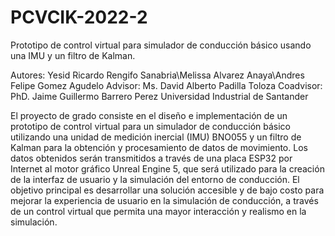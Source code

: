 # PCVCIK-2022-2
Prototipo de control virtual para simulador de conducción básico usando una IMU y un filtro de Kalman.

Autores: Yesid Ricardo Rengifo Sanabria\\Melissa Alvarez Anaya\\Andres Felipe Gomez Agudelo
Advisor: Ms. David Alberto Padilla Toloza
Coadvisor: PhD. Jaime Guillermo Barrero Perez
Universidad Industrial de Santander

El proyecto de grado consiste en el diseño e implementación de un prototipo de control virtual para un simulador de conducción básico utilizando una unidad de medición inercial (IMU) BNO055 y un filtro de Kalman para la obtención y procesamiento de datos de movimiento. Los datos obtenidos serán transmitidos a través de una placa ESP32 por Internet al motor gráfico Unreal Engine 5, que será utilizado para la creación de la interfaz de usuario y la simulación del entorno de conducción.
El objetivo principal es desarrollar una solución accesible y de bajo costo para mejorar la experiencia de usuario en la simulación de conducción, a través de un control virtual que permita una mayor interacción y realismo en la simulación.
